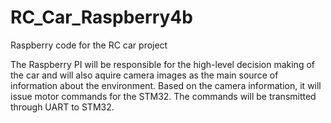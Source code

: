 # RC_Car_Raspberry4b
Raspberry code for the RC car project

The Raspberry PI will be responsible for the high-level decision making of the car and will also aquire camera images as the main source of information about the environment. Based on the camera information, it will issue motor commands for the STM32. 
The commands will be transmitted through UART to STM32.
